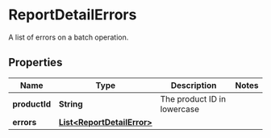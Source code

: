 

# ReportDetailErrors

A list of errors on a batch operation.

## Properties

Name | Type | Description | Notes
------------ | ------------- | ------------- | -------------
**productId** | **String** | The product ID in lowercase | 
**errors** | [**List&lt;ReportDetailError&gt;**](ReportDetailError.md) |  | 



